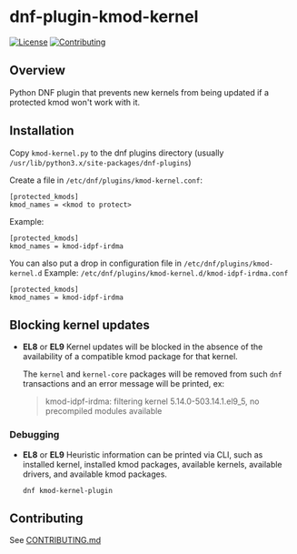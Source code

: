 # dnf-plugin-kmod-kernel

[![License](https://img.shields.io/badge/License-Apache%202.0-blue.svg)](https://opensource.org/licenses/Apache-2.0)
[![Contributing](https://img.shields.io/badge/Contributing-Developer%20Certificate%20of%20Origin-violet)](https://developercertificate.org)

## Overview

Python DNF plugin that prevents new kernels from being updated if a protected kmod won't work with it.


## Installation

Copy `kmod-kernel.py` to the dnf plugins directory (usually `/usr/lib/python3.x/site-packages/dnf-plugins`)

Create a file in `/etc/dnf/plugins/kmod-kernel.conf`:
```
[protected_kmods]
kmod_names = <kmod to protect>
```

Example:
```
[protected_kmods]
kmod_names = kmod-idpf-irdma
```

You can also put a drop in configuration file in `/etc/dnf/plugins/kmod-kernel.d`
Example:
`/etc/dnf/plugins/kmod-kernel.d/kmod-idpf-irdma.conf`
```
[protected_kmods]
kmod_names = kmod-idpf-irdma
```


## Blocking kernel updates

* **EL8** or **EL9**
  Kernel updates will be blocked in the absence of the availability of a compatible kmod package for that kernel.

  The `kernel` and `kernel-core` packages will be removed from such `dnf` transactions and an error message will be printed, ex:

  > kmod-idpf-irdma: filtering kernel 5.14.0-503.14.1.el9_5, no precompiled modules available


### Debugging

* **EL8** or **EL9**
  Heuristic information can be printed via CLI, such as installed kernel, installed kmod packages, available kernels, available drivers, and available kmod packages.

  ```shell
  dnf kmod-kernel-plugin
  ```


## Contributing

See [CONTRIBUTING.md](CONTRIBUTING.md)
